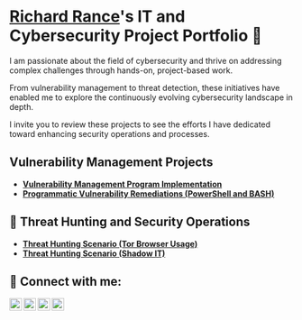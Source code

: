 # <a href="https://www.linkedin.com/in/richardrance/">Richard Rance</a>'s IT and Cybersecurity Project Portfolio 🔐

I am passionate about the field of cybersecurity and thrive on addressing complex challenges through hands-on, project-based work. 

From vulnerability management to threat detection, these initiatives have enabled me to explore the continuously evolving cybersecurity landscape in depth. 

I invite you to review these projects to see the efforts I have dedicated toward enhancing security operations and processes.


## Vulnerability Management Projects

- **[Vulnerability Management Program Implementation](https://github.com/richardrance0/vulnerability-management-program)**
- **[Programmatic Vulnerability Remediations (PowerShell and BASH)](https://github.com/richardrance0/Threat_Hunting_Scenarios/blob/main/Shadow%20IT%20README.md)**

## 🚨 Threat Hunting and Security Operations

- **[Threat Hunting Scenario (Tor Browser Usage)](https://github.com/richardrance0/Threat_Hunting_Scenarios?tab=readme-ov-file)**
- **[Threat Hunting Scenario (Shadow IT)](https://github.com/richardrance0/Threat_Hunting_Scenarios/blob/main/Shadow%20IT%20README.md)**

<h2> 🤳 Connect with me:</h2>

[<img align="left" alt="RichardRance | YouTube" width="22px" src="[https://cdn.jsdelivr.net/npm/simple-icons@v3/icons/youtube.svg](https://www.youtube.com/@cyberrick8325)" />][youtube]
[<img align="left" alt="RichardRance | Twitter" width="22px" src="[https://cdn.jsdelivr.net/npm/simple-icons@v3/icons/twitter.svg](https://x.com/JustRich2008
)" />][twitter]
[<img align="left" alt="RichardRance | LinkedIn" width="22px" src="[https://cdn.jsdelivr.net/npm/simple-icons@v3/icons/linkedin.svg](https://www.linkedin.com/in/richardrance)" />][linkedin]
[<img align="left" alt="RichardRance | Instagram" width="22px" src="[https://cdn.jsdelivr.net/npm/simple-icons@v3/icons/instagram.svg](https://www.instagram.com/cyberrick/
)" />][instagram]

[twitter]: https://cdn.jsdelivr.net/npm/simple-icons@v3/icons/twitter.svg
[youtube]: https://cdn.jsdelivr.net/npm/simple-icons@v3/icons/youtube.svg
[instagram]: https://cdn.jsdelivr.net/npm/simple-icons@v3/icons/instagram.svg
[linkedin]: https://cdn.jsdelivr.net/npm/simple-icons@v3/icons/linkedin.svg

<!--
<img width="35" alt="image" src="https://github.com/user-attachments/assets/2f41c7cd-5ea8-4475-b451-a37161b6c3fb"> 
<img width="35" alt="image" src="https://github.com/user-attachments/assets/77649969-9910-4994-8b96-74a116cfb2a8">
-->
